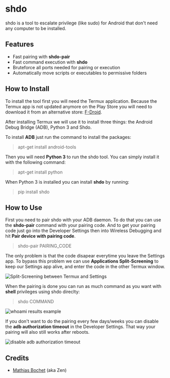 # shdo

shdo is a tool to escalate privilege (like sudo) for Android that don't need any computer to be installed.


## Features

- Fast pairing with **shdo-pair**
- Fast command execution with **shdo**
- Bruteforce all ports needed for pairing or execution
- Automatically move scripts or executables to permissive folders


## How to Install

To install the tool first you will need the Termux application. Because the Termux app is not updated anymore on the Play Store you will need to download it from an alternative store: [F-Droid](https://f-droid.org/fr/packages/com.termux/).

After installing Termux we will use it to install three things: the Android Debug Bridge (ADB), Python 3 and Shdo.

To install **ADB** just run the command to install the packages:
> apt-get install android-tools

Then you will need **Python 3** to run the shdo tool. You can simply install it with the following command:
> apt-get install python

When Python 3 is installed you can install **shdo** by running:
> pip install shdo


## How to Use

First you need to pair shdo with your ADB daemon. To do that you can use the **shdo-pair** command with your pairing code.
And to get your pairing code just go into the Developer Settings then into Wireless Debugging and hit **Pair device with pairing code**.
> shdo-pair PAIRING_CODE

The only problem is that the code disapear everytime you leave the Settings app. To bypass this problem we can use **Applications Split-Screening** to keep our Settings app alive, and enter the code in the other Termux window.

![Split-Screening between Termux and Settings](split-screen.png)

When the pairing is done you can run as much command as you want with **shell** privileges using shdo direclty:
> shdo COMMAND

![whoami results example](whoami.png)

If you don't want to do the pairing every few days/weeks you can disable the **adb authorization timeout** in the Developer Settings. That way your pairing will also still works after reboots.

![disable adb authorization timeout](timeout.png)


## Credits

- [Mathias Bochet](https://www.linkedin.com/in/mathias-bochet/) (aka Zen)